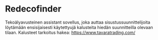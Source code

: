 # Redecofinder
Tekoälyavusteinen assistant sovellus, joka auttaa sisustussuunnittelijoita löytämään ensisijaisesti käytettyujä kalusteita hiedän suunnitteilla olevaan tilaan.
Kalusteet tarkoitus hakea: https://www.tavaratrading.com/ 
